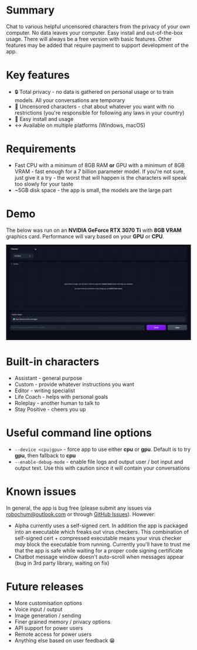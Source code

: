 # Summary
Chat to various helpful uncensored characters from the privacy of your own computer. No data leaves your computer. Easy install and out-of-the-box usage. There will always be a free version with basic features. Other features may be added that require payment to support development of the app.

# Key features
* 🔒 Total privacy - no data is gathered on personal usage or to train models. All your conversations are temporary
* 🗽 Uncensored characters - chat about whatever you want with no restrictions (you're responsible for following any laws in your country)
* 🚀 Easy install and usage
* ↔️ Available on multiple platforms (Windows, macOS)

# Requirements
* Fast CPU with a minimum of 8GB RAM **or** GPU with a minimum of 8GB VRAM - fast enough for a 7 billion parameter model. If you're not sure, just give it a try - the worst that will happen is the characters will speak too slowly for your taste
* ~5GB disk space - the app is small, the models are the large part

# Demo
The below was run on an **NVIDIA GeForce RTX 3070 Ti** with **8GB VRAM** graphics card. Performance will vary based on your **GPU** or **CPU**.

![Demo](./docs/assets/UX_demo.gif)

# Built-in characters
* Assistant - general purpose
* Custom - provide whatever instructions you want
* Editor - writing specialist
* Life Coach - helps with personal goals
* Roleplay - another human to talk to
* Stay Positive - cheers you up

# Useful command line options
* `--device <cpu|gpu>` - force app to use either **cpu** or **gpu**. Default is to try **gpu**, then fallback to **cpu**
* `--enable-debug-mode` - enable file logs and output user / bot input and output text. Use this with caution since it will contain your conversations

# Known issues
In general, the app is bug free (please submit any issues via [robochum@outlook.com](mailto:robochum@outlook.com) or through [GitHub Issues](https://github.com/RoboChum/release/issues)). However:
* Alpha currently uses a self-signed cert. In addition the app is packaged into an executable which freaks out virus checkers. This combination of self-signed cert + compressed executable means your virus checker _may_ block the executable from running. Currently you'll have to trust me that the app is safe while waiting for a proper code signing certificate
* Chatbot message window doesn't auto-scroll when messages appear (bug in 3rd party library, waiting on fix)

# Future releases
* More customisation options
* Voice input / output
* Image generation / sending
* Finer grained memory / privacy options
* API support for power users
* Remote access for power users
* Anything else based on user feedback 😁
